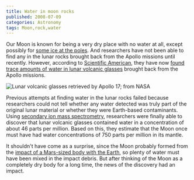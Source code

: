 ```yaml
---
title: Water in moon rocks
published: 2008-07-09
categories: Astronomy
tags: Moon,rock,water
---
```


Our Moon is known for being a very dry place with no water at all,
except possibly for <a href="https://nssdc.gsfc.nasa.gov/planetary/ice/ice_moon.html">some ice
at the poles</a>.  And researchers have not been able to find any in
the lunar rocks brought back from the Apollo missions until recently.
However, according to <a href="https://www.scientificamerican.com/">Scientific American</a>,
they have now
<a href="https://www.scientificamerican.com/article/moon-once-harbored-water/">found trace amounts of water in lunar volcanic glasses</a>
brought back from the Apollo missions.

![Lunar volcanic glasses retrieved by Apollo 17; from [NASA](https://history.nasa.gov/alsj/a17/a17.sta4.html)](http://history.nasa.gov/alsj/a17/ap17-S73-15171.jpg)

<!--more-->

Previous attempts at finding water in the lunar rocks failed because
researchers could not tell whether any water detected was truly part
of the original lunar material or whether they were Earth-based
contaminants.  Using
<a href="https://en.wikipedia.org/wiki/Secondary_ion_mass_spectrometry">secondary
ion mass spectrometry</a>, researchers were finally able to discover
that lunar volcanic glasses contained water in a concentration of
about 46 parts per million.  Based on this, they estimate that the
Moon once must have had water concentrations of 750 parts per million
in its mantle.

It shouldn't have come as a surprise, since the Moon probably formed
from the <a href="https://en.wikipedia.org/wiki/Giant_impact_hypothesis">impact of
a Mars-sized body with the Earth</a>, so plenty of water must have
been mixed in the impact debris.  But after thinking of the Moon as a
completely dry body for a long time, the news of the discovery had an
impact.
